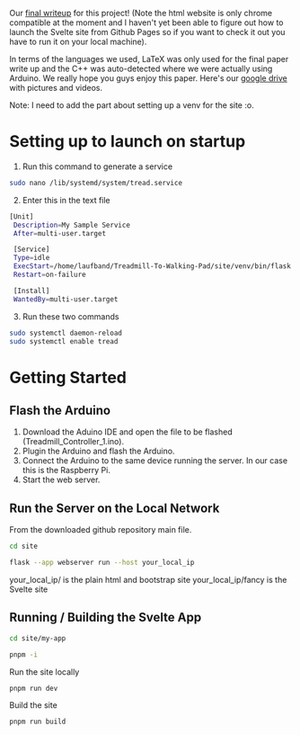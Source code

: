 Our [final writeup](https://github.com/Leo-Berman/Treadmill-To-Walking-Pad/blob/ad434f6aecd6edc79e3246cf7f7f194d2eee7e87/Final_Paper/Treadmill-To-Walking-Desk_Final_Paper.pdf) for this project! (Note the html website is only chrome compatible at the moment and I haven't yet been able to figure out how to launch the Svelte site from Github Pages so if you want to check it out you have to run it on your local machine).

In terms of the languages we used, LaTeX was only used for the final paper write up and the C++ was auto-detected where we were actually using Arduino. We really hope you guys enjoy this paper.
Here's our [google drive](https://drive.google.com/drive/folders/1N29aYL1at1YB_VjGNjzPlnmqFIkKpkeo?usp=drive_link) with pictures and videos.

Note: I need to add the part about setting up a venv for the site :o.
# Setting up to launch on startup
1. Run this command to generate a service
```sh
sudo nano /lib/systemd/system/tread.service
```
2. Enter this in the text file
```sh
[Unit]
 Description=My Sample Service
 After=multi-user.target

 [Service]
 Type=idle
 ExecStart=/home/laufband/Treadmill-To-Walking-Pad/site/venv/bin/flask --app /home/laufband/Treadmill-To-Walking-Pad/site/webserver.py run -h 10.0.0.91
 Restart=on-failure

 [Install]
 WantedBy=multi-user.target
```
3. Run these two commands
```sh
sudo systemctl daemon-reload
sudo systemctl enable tread
```



# Getting Started

## Flash the Arduino
1. Download the Aduino IDE and open the file to be flashed (Treadmill_Controller_1.ino).
2. Plugin the Arduino and flash the Arduino.
3. Connect the Arduino to the same device running the server. In our case this is the Raspberry Pi.
4. Start the web server.



## Run the Server on the Local Network
From the downloaded github repository main file.
```sh
cd site
```
```sh
flask --app webserver run --host your_local_ip
```
your_local_ip/ is the plain html and bootstrap site 
your_local_ip/fancy is the Svelte site

## Running / Building the Svelte App
```sh
cd site/my-app
```
```sh
pnpm -i
```

Run the site locally
```sh
pnpm run dev
```

Build the site 
```sh
pnpm run build
```

